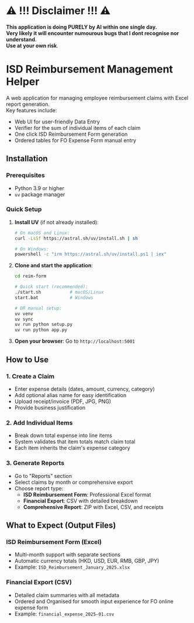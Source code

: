 # ⚠️ !!! Disclaimer !!! ⚠️
**This application is doing PURELY by AI within one single day.**  
**Very likely it will encounter numourous bugs that I dont recognise nor understand**.  
**Use at your own risk**.

# ISD Reimbursement Management Helper

A web application for managing employee reimbursement claims with Excel report generation.  
Key features include:  
- Web UI for user-friendly Data Entry
- Verifier for the sum of individual items of each claim
- One click ISD Reimbursement Form generation
- Ordered tables for FO Expense Form manual entry

## Installation

### Prerequisites
- Python 3.9 or higher
- `uv` package manager

### Quick Setup

1. **Install UV** (if not already installed):
   ```bash
   # On macOS and Linux:
   curl -LsSf https://astral.sh/uv/install.sh | sh
   
   # On Windows:
   powershell -c "irm https://astral.sh/uv/install.ps1 | iex"
   ```

2. **Clone and start the application**:
   ```bash
   cd reim-form
   
   # Quick start (recommended):
   ./start.sh           # macOS/Linux
   start.bat            # Windows
   
   # OR manual setup:
   uv venv
   uv sync
   uv run python setup.py
   uv run python app.py
   ```

3. **Open your browser**: Go to `http://localhost:5001`

## How to Use

### 1. Create a Claim
- Enter expense details (dates, amount, currency, category)
- Add optional alias name for easy identification
- Upload receipt/invoice (PDF, JPG, PNG)
- Provide business justification

### 2. Add Individual Items
- Break down total expense into line items
- System validates that item totals match claim total
- Each item inherits the claim's expense category

### 3. Generate Reports
- Go to "Reports" section
- Select claims by month or comprehensive export
- Choose report type:
  - **ISD Reimbursement Form**: Professional Excel format
  - **Financial Export**: CSV with detailed breakdown
  - **Comprehensive Report**: ZIP with Excel, CSV, and receipts

## What to Expect (Output Files)

### ISD Reimbursement Form (Excel)
- Multi-month support with separate sections
- Automatic currency totals (HKD, USD, EUR, RMB, GBP, JPY)
- Example: `ISD_Reimbursement_January_2025.xlsx`

### Financial Export (CSV)
- Detailed claim summaries with all metadata
- Ordered and Organised for smooth input experience for FO online expense form
- Example: `financial_expense_2025-01.csv`

